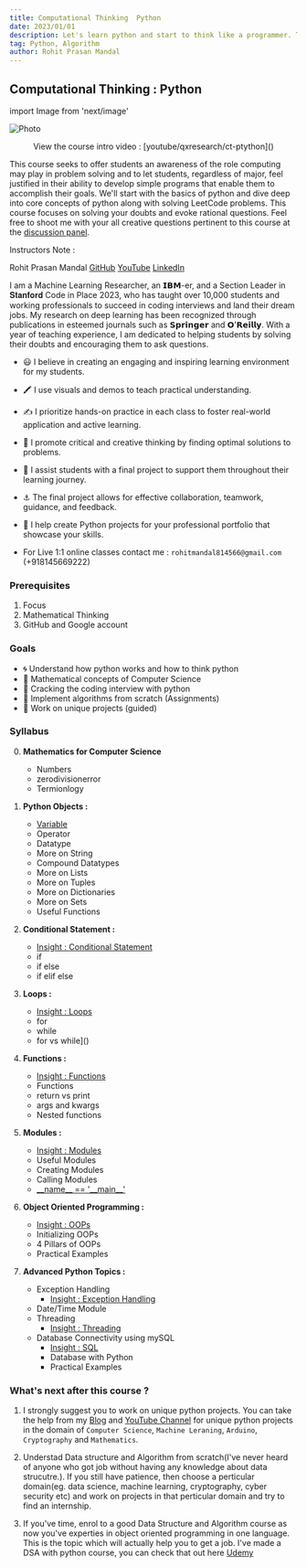```yaml
---
title: Computational Thinking  Python
date: 2023/01/01
description: Let's learn python and start to think like a programmer. This course seeks to offer students an awareness of the role computing may play in problem solving and to let students, regardless of major, feel justified in their ability to develop simple programs that enable them to accomplish their goals. We'll start with the basics of python and dive deep into core concepts of python along with solving LeetCode problems.
tag: Python, Algorithm
author: Rohit Prasan Mandal
---
```


## Computational Thinking : Python

import Image from 'next/image'

<Image
  src="/images/ad.png"
  alt="Photo"
  width={4592}
  height={2584}
  priority
  className="next-image"
/>

<p align="center">
  View the course intro video : [youtube/qxresearch/ct-ptython]()
</p>

This course seeks to offer students an awareness of the role computing may play in problem solving and to let students, regardless of major, feel justified in their ability to develop simple programs that enable them to accomplish their goals. We'll start with the basics of python and dive deep into core concepts of python along with solving LeetCode problems. This course focuses on solving your doubts and evoke rational questions. Feel free to shoot me with your all creative questions pertinent to this course at the [discussion panel](https://github.com/xiaowuc2/Computational-Thinking-Python/discussions).


Instructors Note : 

Rohit Prasan Mandal [GitHub](https://github.com/xiaowuc2) [YouTube](https://www.youtube.com/qxresearch) [LinkedIn](https://linkedin.com/in/xiaowuc2)

I am a Machine Learning Researcher, an 𝗜𝗕𝗠-er, and a Section Leader in 𝐒𝐭𝐚𝐧𝐟𝐨𝐫𝐝 Code in Place 2023, who has taught over 10,000 students and working professionals to succeed in coding interviews and land their dream jobs. My research on deep learning has been recognized through publications in esteemed journals such as 𝗦𝗽𝗿𝗶𝗻𝗴𝗲𝗿 and 𝗢'𝗥𝗲𝗶𝗹𝗹𝘆. With a year of teaching experience, I am dedicated to helping students by solving their doubts and encouraging them to ask questions.


- 😃 I believe in creating an engaging and inspiring learning environment for my students.
- 🖍️ I use visuals and demos to teach practical understanding.
- ✍️ I prioritize hands-on practice in each class to foster real-world application and active learning.
- 💭 I promote critical and creative thinking by finding optimal solutions to problems.
- 🚀 I assist students with a final project to support them throughout their learning journey.
- ⚓ The final project allows for effective collaboration, teamwork, guidance, and feedback.
- 💯 I help create Python projects for your professional portfolio that showcase your skills.

- For Live 1:1 online classes contact me : `rohitmandal814566@gmail.com` (+918145669222)

### Prerequisites

1. Focus
2. Mathematical Thinking  
3. GitHub and Google account

### Goals

- 🌀 Understand how python works and how to think python
- 🍥 Mathematical concepts of Computer Science
- 🍁 Cracking the coding interview with python
- 🍉 Implement algorithms from scratch (Assignments)
- 🍚 Work on unique projects (guided)

### Syllabus 

0. **Mathematics for Computer Science**
    - Numbers
    - zerodivisionerror
    - Termionlogy

1. **Python Objects :**

    - [Variable]()
    - Operator
    - Datatype
    - More on String
    - Compound Datatypes
    - More on Lists
    - More on Tuples
    - More on Dictionaries
    - More on Sets
    - Useful Functions
    
2. **Conditional Statement :**

    - [Insight : Conditional Statement]()
    - if
    - if else
    - if elif else

3. **Loops :**

    - [Insight : Loops]()
    - for
    - while
    - for vs while]()
    
4. **Functions :** 

    - [Insight : Functions]()
    - Functions
    - return vs print
    - args and kwargs
    - Nested functions

5. **Modules :** 
    
    - [Insight : Modules]()
    - Useful Modules
    - Creating Modules
    - Calling Modules
    - [\_\_name__ == '\_\_main\_\_']()
  
6. **Object Oriented Programming :**
   
   - [Insight : OOPs]()
   - Initializing OOPs
   - 4 Pillars of OOPs
   - Practical Examples
  
7. **Advanced Python Topics :**

    - Exception Handling
        - [Insight : Exception Handling]()
    - Date/Time Module
    - Threading
        - [Insight : Threading]()
    - Database Connectivity using mySQL
        - [Insight : SQL]()
        - Database with Python
        - Practical Examples

     

### What's next after this course ? 

1. I strongly suggest you to work on unique python projects. You can take the help from my [Blog](https://xiaowuc2.vercel.app/posts) and [YouTube Channel](https://www.youtube.com/c/qxresearch/) for unique python projects in the domain of `Computer Science`, `Machine Leraning`, `Arduino`, `Cryptography` and `Mathematics`. 

2. Understad Data structure and Algorithm from scratch(I've never heard of anyone who got job without having any knowledge about data strucutre.). If you still have patience, then choose a perticular domain(eg. data science, machine learning, cryptography, cyber security etc) and work on projects in that perticular domain and try to find an internship.

3. If you've time, enrol to a good Data Structure and Algorithm course as now you've experties in object oriented programming in one language. This is the topic which will actually help you to get a job. I've made a DSA with python course, you can check that out here [Udemy]()

